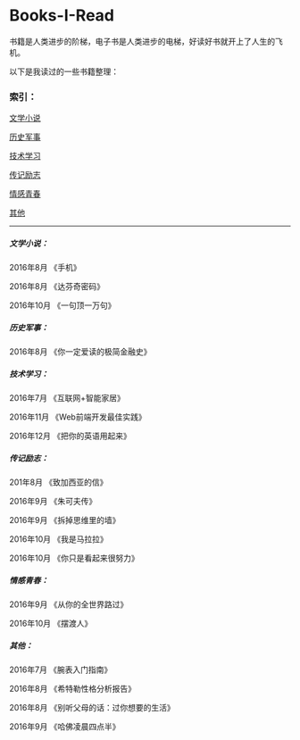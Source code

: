 # Books-I-Read
书籍是人类进步的阶梯，电子书是人类进步的电梯，好读好书就开上了人生的飞机。

以下是我读过的一些书籍整理：

### 索引：

[文学小说](https://github.com/lingfeng23/Books-I-Read#文学小说)

[历史军事](历史军事)

[技术学习](技术学习)

[传记励志](传记励志)

[情感青春](情感青春)

[其他](其他)

------

##### 文学小说：

2016年8月	《手机》

2016年8月	《达芬奇密码》

2016年10月	《一句顶一万句》

##### 历史军事：

2016年8月	《你一定爱读的极简金融史》

##### 技术学习：

2016年7月	《互联网+智能家居》

2016年11月	《Web前端开发最佳实践》

2016年12月	《把你的英语用起来》

##### 传记励志：

201年8月	《致加西亚的信》

2016年9月	《朱可夫传》

2016年9月	《拆掉思维里的墙》

2016年10月	《我是马拉拉》

2016年10月	《你只是看起来很努力》

##### 情感青春：

2016年9月	《从你的全世界路过》

2016年10月	《摆渡人》

##### 其他：

2016年7月	《腕表入门指南》

2016年8月	《希特勒性格分析报告》

2016年8月	《别听父母的话：过你想要的生活》

2016年9月	《哈佛凌晨四点半》











